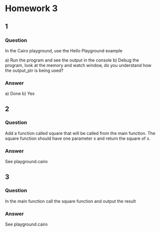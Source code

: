 # Homework 3

## 1

### Question
In the Cairo playground, use the Hello Playground example

a) Run the program and see the output in the console
b) Debug the program, look at the memory and watch window, do you understand how the output_ptr is being used?

### Answer
a) Done
b) Yes

## 2

### Question
Add a function called square that will be called from the main function. The square function should have one parameter x and return the square of x.

### Answer
See playground.cairo

## 3

### Question
In the main function call the square function and output the result

### Answer
See playground.cairo
